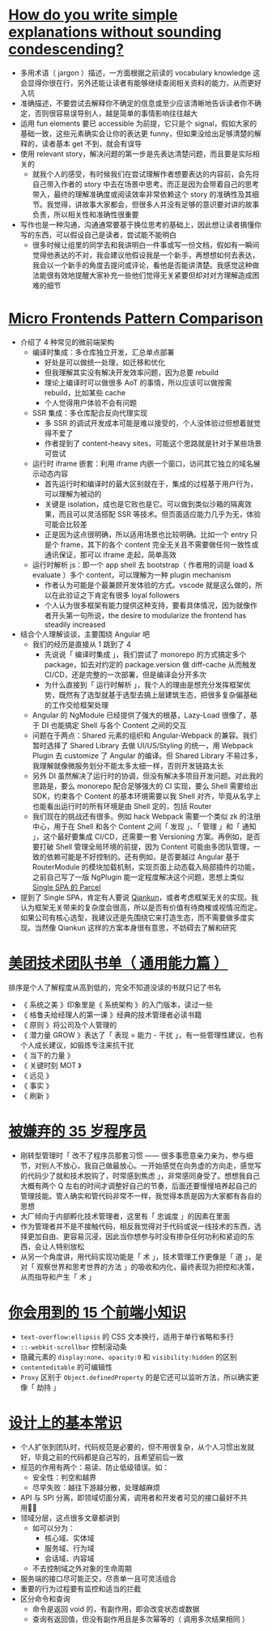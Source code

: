 # [How do you write simple explanations without sounding condescending?](https://jvns.ca/blog/2020/11/15/simple-explanations-without-sounding-condescending/)

- 多用术语（ jargon ）描述，一方面根据之前读的 vocabulary knowledge 这会显得你很在行，另外还能让读者有能够继续查阅相关资料的能力，从而更好入坑
- 准确描述，不要尝试去解释你不确定的信息或至少应该清晰地告诉读者你不确定，否则很容易误导别人，越是简单的事情影响往往越大
- 运用 fun elements 要已 accessible 为前提，它只是个 signal，假如大家的基础一致，这些元素确实会让你的表达更 funny，但如果没给出足够清楚的解释的，读者基本 get 不到，就会有误导
- 使用 relevant story，解决问题的第一步是先表达清楚问题，而且要是实际相关的
    - 就我个人的感受，有时候我们在尝试理解作者想要表达的内容前，会先将自己带入作者的 story 中去在场景中思考。而正是因为会带着自己的思考带入，最终的理解准确度或阅读效率非常依赖这个 story 的准确性及其细节。我觉得，讲故事大家都会，但很多人并没有足够的意识要对讲的故事负责，所以相关性和准确性很重要
- 写作也是一种沟通，沟通通常要基于换位思考的基础上，因此想让读者搞懂你写的东西，可以假设自己是读者，尝试能不能明白
    - 很多时候让组里的同学去和我讲明白一件事或写一份文档，假如有一瞬间觉得他表达的不对，我会建议他假设我是一个新手，再想想如何去表达，我会以一个新手的角度去提问或评论，看他是否能讲清楚。我感觉这种做法能很有效地提醒大家补充一些他们觉得无关紧要但却对对方理解造成困难的细节


# [Micro Frontends Pattern Comparison](https://blog.bitsrc.io/microfrontend-pattern-comparison-c50a9d2e4172)

- 介绍了 4 种常见的微前端架构
    - 编译时集成：多仓库独立开发，汇总单点部署
        - 好处是可以做统一处理，如迁移和优化
        - 但我理解其实没有解决开发效率问题，因为总要 rebuild
        - 理论上编译时可以做很多 AoT 的事情，所以应该可以做按需 rebuild，比如某些 cache
        - 个人觉得用户体验不会有问题
    - SSR 集成：多仓库配合反向代理实现
        - 多 SSR 的调试开发成本可能是难以接受的，个人没体验过但想着就觉得不爱了
        - 作者提到了 content-heavy sites，可能这个思路就是针对于某些场景可尝试
    - 运行时 iframe 嵌套：利用 iframe 内嵌一个窗口，访问其它独立的域名展示动态内容
        - 首先运行时和编译时的最大区别就在于，集成的过程基于用户行为，可以理解为被动的
        - 关键是 isolation，成也是它败也是它。可以做到类似沙箱的隔离效果，而且可以灵活搭配 SSR 等技术。但页面适应能力几乎为无，体验可能会比较差
        - 正是因为这点很明确，所以适用场景也比较明确。比如一个 entry 只是个 frame，其下的各个 content 完全无关且不需要做任何一致性或通讯保证，那可以 iframe 走起，简单高效
    - 运行时解析 js：即一个 app shell 去 bootstrap（ 作者用的词是 load & evaluate ）多个 content，可以理解为一种 plugin mechanism
        - 作者认为可能是个最兼顾开发体验的方式。vscode 就是这么做的，所以在此验证之下肯定有很多 loyal followers
        - 个人认为很多框架有能力提供这种支持，要看具体情况，因为就像作者开头第一句所说，the desire to modularize the frontend has steadily increased
- 结合个人理解谈谈，主要围绕 Angular 吧
    - 我们的经历是直接从 1 跳到了 4
        - 先说说「 编译时集成 」，我们尝试了 monorepo 的方式搞定多个 package，如去对约定的 package.version 做 diff-cache 从而触发 CI/CD，还是完整的一次部署，但是编译会分开多次
        - 为什么直接到「 运行时解析 」，我个人的理由是想充分发挥框架优势，既然有了选型就基于选型去搞上层建筑生态，把很多复杂偏基础的工作交给框架处理
    - Angular 的 NgModule 已经提供了强大的根基，Lazy-Load 很像了，基于 DI 也能搞定 Shell 与各个 Content 之间的交互
    - 问题在于两点：Shared 元素的组织和 Angular-Webpack 的兼容。我们暂时选择了 Shared Library 去做 UI/US/Styling 的统一，用 Webpack Plugin 去 customize 了 Angular 的编译。但 Shared Library 不易过多，我理解就像微服务划分不能太多太细一样，否则开发链路太长
    - 另外 DI 虽然解决了运行时的协调，但没有解决多项目开发问题。对此我的思路是，要么 monorepo 配合足够强大的 CI 实现，要么 Shell 需要给出 SDK，约束各个 Content 的基本环境需要以我 Shell 对齐，毕竟从名字上也能看出运行时的所有环境是由 Shell 定的，包括 Router
    - 我们现在的挑战还有很多。例如 hack Webpack 需要一个类似 zk 的注册中心，用于在 Shell 和各个 Content 之间「 发现 」、「 管理 」和「 通知 」，这个最好要集成 CI/CD，还需要一套 Versioning 方案。再例如，是否要打破 Shell 管理全局环境的前提，因为 Content 可能由多团队管理，一致的依赖可能是不好控制的。还有例如，是否要越过 Angular 基于 RouterModule 的模块加载机制，实现页面上动态载入局部插件的功能，之前自己写了一版 NgPlugin 能一定程度解决这个问题，思想上类似 [Single SPA 的 Parcel](https://single-spa.js.org/docs/parcels-overview)
- 提到了 Single SPA，肯定有人要说 [Qiankun](https://github.com/umijs/qiankun)，或者考虑框架无关的实现。我认为框架无关带来的复杂度会很高，所以是否有价值有待商榷或视情况而定。如果公司有核心选型，我建议还是先围绕它来打造生态，而不需要做多度实现。当然像 Qiankun 这样的方案本身很有意思，不妨碍去了解和研究

# [美团技术团队书单（ 通用能力篇 ）](https://mp.weixin.qq.com/s/5nUqazLLV67H824Jg6kd_A)

排序是个人了解程度从高到低的，完全不知道没读的书就只记了书名

- 《 系统之美 》印象里是《 系统架构 》的入门版本，读过一些
- 《 格鲁夫给经理人的第一课 》经典的技术管理者必读书籍
- 《 原则 》将公司及个人管理的
- 《 潜力量 GROW 》表达了「 表现 = 能力 - 干扰 」，有一些管理性建议，也有个人成长建议，如锻炼专注来抗干扰
- 《 当下的力量 》
- 《 关键时刻 MOT 》
- 《 远见 》
- 《 事实 》
- 《 刷新 》

# [被嫌弃的 35 岁程序员](https://mp.weixin.qq.com/s/ri9eik51MLh8ksesktJYqg)

- 刚转型管理时「 改不了程序员那套习惯 —— 很多事愿意亲力亲为，参与细节，对别人不放心，我自己做最放心。一开始感觉在向务虚的方向走，感觉写的代码少了就和技术脱钩了，时常感到焦虑 」，非常感同身受了。想想我自己大概有两个 Q 左右的时间才调整好自己的节奏，后面还要慢慢培养起自己的管理技能。管人确实和管代码非常不一样，我觉得本质是因为大家都有各自的思想
- 大厂倾向于内部孵化技术管理者，这里有「 忠诚度 」的因素在里面
- 作为管理者并不是不接触代码，相反我觉得对于代码或说一线技术的东西，选择更加自由、更容易沉浸，因此当你想参与时没有掺杂任何功利和紧迫的东西，会让人特别放松
- 从另一个角度讲，用代码实现功能是「 术 」，技术管理工作更像是「 道 」，是对「 观察世界和思考世界的方法 」的吸收和内化，最终表现为把控和决策，从而指导和产生「 术 」

# [你会用到的 15 个前端小知识](https://mp.weixin.qq.com/s/IMQhGAS_TaCDDITgl4Ekew)

- `text-overflow:ellipsis` 的 CSS 文本换行，适用于单行省略和多行
- `::-webkit-scrollbar` 控制滚动条
- 隐藏元素的 `display:none`、`opacity:0` 和 `visibility:hidden` 的区别
- `contenteditable` 的可编辑性
- `Proxy` 区别于 `Object.definedProperty` 的是它还可以监听方法，所以确实更像「 劫持 」

# [设计上的基本常识](https://dubbo.apache.org/zh-cn/docs/dev/principals/general-knowledge.html)

- 个人扩张到团队时，代码规范是必要的，但不用很复杂，从个人习惯出发就好，毕竟之前的代码都是自己写的，且希望前后一致
- 规范的作用有两个：易读、防止低级错误。如：
    - 安全性：判空和越界
    - 尽早失败：越往下游越分散，处理越麻烦
- API 与 SPI 分离，即领域切面分离，调用者和开发者可见的接口最好不共用
- 领域分层，这点很多文章都讲到
    - 如可以分为：
        - 核心域、实体域
        - 服务域、行为域
        - 会话域、内容域
    - 不去控制域之外对象的生命周期
- 服务端的接口尽可能正交，尽责单一且可灵活组合
- 重要的行为过程要有监控和适当的拦截
- 区分命令和查询
    - 命令是返回 void 的，有副作用，即会改变状态或数据
    - 查询有返回值，但没有副作用且是多次幂等的（ 调用多次结果相同 ）
